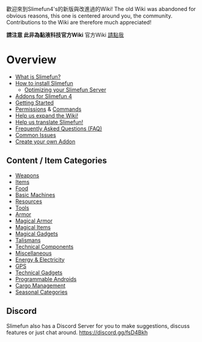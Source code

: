 歡迎來到Slimefun4's的新版與改進過的Wiki!
The old Wiki was abandoned for obvious reasons, this one is centered around you, the community.
Contributions to the Wiki are therefore much appreciated!

**請注意 此非為黏液科技官方Wiki** 官方Wiki [請點我](https://github.com/Slimefun/Slimefun4)

# Overview
* [What is Slimefun?](https://github.com/xMikux/Slimefun4/wiki/Slimefun-in-a-nutshell)
* [How to install Slimefun](https://github.com/xMikux/Slimefun4/wiki/Installing-Slimefun)
  * [Optimizing your Slimefun Server](https://github.com/xMikux/Slimefun4/wiki/Server-Optimizations)
* [Addons for Slimefun 4](https://github.com/xMikux/Slimefun4/wiki/Addons)
* [Getting Started](https://github.com/xMikux/Slimefun4/wiki/Getting-Started)
* [Permissions](https://github.com/xMikux/Slimefun4/wiki/Permissions) & [Commands](https://github.com/xMikux/Slimefun4/wiki/Commands)
* [Help us expand the Wiki!](https://github.com/xMikux/Slimefun4/wiki/Expanding-the-Wiki)
* [Help us translate Slimefun!](https://github.com/xMikux/Slimefun4/wiki/Translating-Slimefun)
* [Frequently Asked Questions (FAQ)](https://github.com/xMikux/Slimefun4/wiki/FAQ)
* [Common Issues](https://github.com/xMikux/Slimefun4/wiki/Common-Issues)
* [Create your own Addon](https://github.com/xMikux/Slimefun4/wiki/Developer-Guide)

## Content / Item Categories
* [Weapons](https://github.com/xMikux/Slimefun4/wiki/Weapons)
* [Items](https://github.com/xMikux/Slimefun4/wiki/Items)
* [Food](https://github.com/xMikux/Slimefun4/wiki/Food)
* [Basic Machines](https://github.com/xMikux/Slimefun4/wiki/Basic-Machines)
* [Resources](https://github.com/xMikux/Slimefun4/wiki/Resources)
* [Tools](https://github.com/xMikux/Slimefun4/wiki/Tools)
* [Armor](https://github.com/xMikux/Slimefun4/wiki/Armor)
* [Magical Armor](https://github.com/xMikux/Slimefun4/wiki/Magical-Armor)
* [Magical Items](https://github.com/xMikux/Slimefun4/wiki/Magical-Items)
* [Magical Gadgets](https://github.com/xMikux/Slimefun4/wiki/Magical-Gadgets)
* [Talismans](https://github.com/xMikux/Slimefun4/wiki/Talismans)
* [Technical Components](https://github.com/xMikux/Slimefun4/wiki/Technical-Components)
* [Miscellaneous](https://github.com/xMikux/Slimefun4/wiki/Miscellaneous-Items)
* [Energy & Electricity](https://github.com/xMikux/Slimefun4/wiki/Electric-Machines)
* [GPS](https://github.com/xMikux/Slimefun4/wiki/GPS)
* [Technical Gadgets](https://github.com/xMikux/Slimefun4/wiki/Technical-Gadgets)
* [Programmable Androids](https://github.com/xMikux/Slimefun4/wiki/Androids)
* [Cargo Management](https://github.com/xMikux/Slimefun4/wiki/Cargo-Management)
* [Seasonal Categories](https://github.com/xMikux/Slimefun4/wiki/Seasonal-Categories)

## Discord
Slimefun also has a Discord Server for you to make suggestions, discuss features or just chat around.
https://discord.gg/fsD4Bkh
